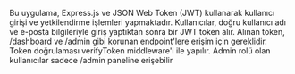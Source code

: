 Bu uygulama, Express.js ve JSON Web Token (JWT) kullanarak kullanıcı girişi ve yetkilendirme işlemleri yapmaktadır. Kullanıcılar, doğru kullanıcı adı ve e-posta bilgileriyle giriş yaptıktan sonra bir JWT token alır. Alınan token, /dashboard ve /admin gibi korunan endpoint'lere erişim için gereklidir. Token doğrulaması verifyToken middleware'i ile yapılır. Admin rolü olan kullanıcılar sadece /admin paneline erişebilir